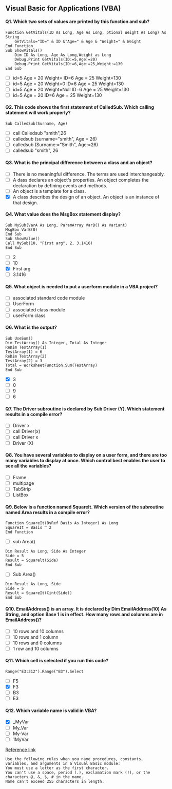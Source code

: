 ## Visual Basic for Applications (VBA)

#### Q1. Which two sets of values are printed by this function and sub?
```
Function GetVitals(ID As Long, Age As Long, ptional Weight As Long) As String
    GetVitals="ID=" & ID &"Age=" & Age & "Weight=" & Weight
End Function
Sub ShowVitals()
    Dim ID As Long, Age As Long,Weight as Long
    Debug.Print GetVitals(ID:=5,Age:=20)
    Debug.Print GetVitals(ID:=6,Age:=25,Weight:=130
End Sub
```
- [ ] id=5 Age = 20 Weight= ID=6 Age = 25 Weight=130
- [ ] id=5 Age = 20 Weight=0 ID=6 Age = 25 Weight=130
- [ ] id=5 Age = 20 Weight=Null ID=6 Age = 25 Weight=130
- [ ] id=5 Age = 20 ID=6 Age = 25 Weight=130

#### Q2. This code shows the first statement of CalledSub. Which calling statement will work properly?
`Sub CalledSub(Surname, Age)`
- [ ] call Calledsub "smith",26
- [ ] calledsub (surname="smith", Age = 26)
- [ ] calledsub (Surname:="Smith", Age:=26)
- [ ] calledsub "smith", 26

#### Q3. What is the principal difference between a class and an object?
- [ ] There is no meaningful difference. The terms are used interchangeably.
- [ ] A dass declares an object's properties. An object completes the declaration by defining events and methods.
- [ ] An object is a template for a class.
- [X] A class describes the design of an object. An object is an instance of that design.

#### Q4. What value does the MsgBox statement display?
```
Sub MySub(VarA As Long, ParamArray VarB() As Variant)
MsgBox VarB(0)
End Sub
Sub ShowValue()
Call MySub(10, "First arg", 2, 3.1416)
End Sub
```
- [ ] 2
- [ ] 10
- [x] First arg
- [ ] 3.1416

#### Q5. What object is needed to put a userform module in a VBA project?
- [ ] associated standard code module
- [ ] UserForm
- [ ] associated class module
- [ ] userForm class

#### Q6. What is the output?
```
Sub UseSum()
Dim TestArray() As Integer, Total As Integer
ReDim TestArray(1)
TestArray(1) = 6
ReDim TestArray(2)
TestArray(2) = 3
Total = WorksheetFunction.Sum(TestArray)
End Sub
```
- [X] 3
- [ ] 0
- [ ] 9
- [ ] 6

#### Q7. The Driver subroutine is declared by Sub Driver (Y). Which statement results in a compile error?
- [ ] Driver x
- [ ] call Driver(x)
- [ ] call Driver x
- [ ] Driver (X)

#### Q8. You have several variables to display on a user form, and there are too many variables to display at once. Which control best enables the user to see all the variables?
- [ ] Frame
- [ ] multipage
- [ ] TabStrip
- [ ] ListBox

#### Q9. Below is a function named SquareIt. Which version of the subroutine named Area results in a compile error?
```
Function SquareIt(ByRef Basis As Integer) As Long
SquareIt = Basis ^ 2
End Function
```
- [ ] sub Area()
```
Dim Result As Long, Side As Integer
Side = 5
Result = Squarelt(Side)
End Sub
```
- [ ] Sub Area()
```
Dim Result As Long, Side
Side = 5
Result = SquareIt(Cint(Side))
End Sub
```

#### Q10. EmailAddress() is an array. It is declared by Dim EmailAddress(10) As String, and option Base 1 is in effect. How many rows and columns are in EmailAddress()?
- [ ] 10 rows and 10 columns
- [ ] 10 rows and 1 column
- [ ] 10 rows and 0 columns
- [ ] 1 row and 10 columns

#### Q11. Which cell is selected if you run this code?
`Range("E3:312").Range("B3").Select`
- [ ] F5
- [X] F3
- [ ] B3
- [ ] E3
#### Q12. Which variable name is valid in VBA?
- [x] _MyVar
- [ ] My_Var
- [ ] My-Var
- [ ] 1MyVar
  
[Reference link](https://docs.microsoft.com/en-us/office/vba/language/concepts/getting-started/visual-basic-naming-rules)
```
Use the following rules when you name procedures, constants, variables, and arguments in a Visual Basic module:
You must use a letter as the first character.
You can't use a space, period (.), exclamation mark (!), or the characters @, &, $, # in the name.
Name can't exceed 255 characters in length.
```
